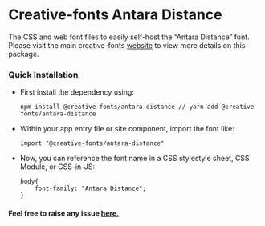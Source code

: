 # Creative-fonts Antara Distance

The CSS and web font files to easily self-host the “Antara Distance” font. Please visit the main creative-fonts [website](https://creativefonts.org/preview/antara-distance) to view more details on this package.

### Quick Installation

- First install the dependency using:

  ```
  npm install @creative-fonts/antara-distance // yarn add @creative-fonts/antara-distance
  ```

- Within your app entry file or site component, import the font like:
  ```
  import "@creative-fonts/antara-distance"
  ```
- Now, you can reference the font name in a CSS stylestyle sheet, CSS Module, or CSS-in-JS:
  ```
  body{
      font-family: "Antara Distance";
  }
  ```

#### Feel free to raise any issue [here.](https://github.com/creative-fonts/creative-fonts/issues)
